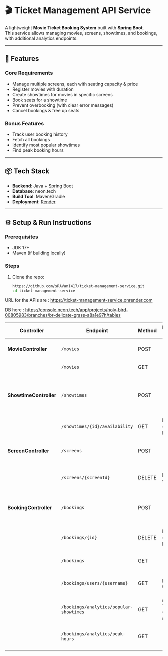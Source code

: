# 🎬 Ticket Management API Service

A lightweight **Movie Ticket Booking System** built with **Spring Boot**.  
This service allows managing movies, screens, showtimes, and bookings, with additional analytics endpoints.

---

## 🚀 Features

### Core Requirements
- Manage multiple screens, each with seating capacity & price
- Register movies with duration
- Create showtimes for movies in specific screens
- Book seats for a showtime
- Prevent overbooking (with clear error messages)
- Cancel bookings & free up seats

### Bonus Features
- Track user booking history
- Fetch all bookings
- Identify most popular showtimes
- Find peak booking hours

---

## 📦 Tech Stack
- **Backend**: Java + Spring Boot
- **Database**: neon.tech
- **Build Tool**: Maven/Gradle
- **Deployment**: [Render](https://render.com)

---

## ⚙️ Setup & Run Instructions

### Prerequisites
- JDK 17+
- Maven (if building locally)

### Steps
1. Clone the repo:
   ```bash
   https://github.com/sRAVanI417/ticket-management-service.git
   cd ticket-management-service

URL for the APIs are : https://ticket-management-service.onrender.com

DB here : https://console.neon.tech/app/projects/holy-bird-00805983/branches/br-delicate-grass-a8a1e97h/tables


| Controller             | Endpoint                                | Method | Path/Query Params                    | Request Body                                                                                                 | Response                                       |
|------------------------|-----------------------------------------|--------|--------------------------------------|--------------------------------------------------------------------------------------------------------------|------------------------------------------------|
| **MovieController**    | `/movies`                               | POST   | -                                    | `{ "name": "Avengers", "description": "MCU assemble" }`                                                      | Created `Movie` object                         |
|                        | `/movies`                               | GET    | -                                    | -                                                                                                            | List of all `Movie` objects                    |
| **ShowtimeController** | `/showtimes`                            | POST   | -                                    | `{ "movie": { "id": 1 }, "screen": { "id": 1 }, "startTime": "2025-08-15T10:30:00", "availableSeats": 120 }` | Created `Showtime` object                      |
|                        | `/showtimes/{id}/availability`          | GET    | Path: `id` (showtime ID)             | -                                                                                                            | Integer (available seats)                      |
| **ScreenController**   | `/screens`                              | POST   | -                                    | `{ "name": "Audi 1", "seatingCapacity": 120, "price": 200 }`                                                 | Created `Screen` object                        |
|                        | `/screens/{screenId}`                   | DELETE | Path: `screenId`                     | -                                                                                                            | String message confirming deletion             |
| **BookingController**  | `/bookings`                             | POST   | -                                    | `{ "showtimeId": 1, "userName": "John", "seatCount": 2 }`                                                    | String message (booking confirmation or error) |
|                        | `/bookings/{id}`                        | DELETE | Path: `id` (booking ID)              | -                                                                                                            | String message (cancellation confirmation)     |
|                        | `/bookings`                             | GET    | -                                    | -                                                                                                            | List of all `Booking` objects                  |
|                        | `/bookings/users/{username}`            | GET    | Path: `username`                     | -                                                                                                            | List of `Booking` objects for user             |
|                        | `/bookings/analytics/popular-showtimes` | GET    | Query: `limit` (optional, default=5) | -                                                                                                            | List of top showtimes with booking count       |
|                        | `/bookings/analytics/peak-hours`        | GET    | -                                    | -                                                                                                            | List of hours with booking count (descending)  |
